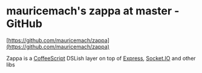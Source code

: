 <!--
id: 2084109479
link: http://tumblr.atmos.org/post/2084109479/mauricemachs-zappa-at-master-github
slug: mauricemachs-zappa-at-master-github
date: Fri Dec 03 2010 11:07:44 GMT-0800 (PST)
publish: 2010-12-03
tags: 
title: mauricemach's zappa at master - GitHub
-->


mauricemach's zappa at master - GitHub
======================================

[https://github.com/mauricemach/zappa](https://github.com/mauricemach/zappa)

Zappa is a [CoffeeScript](http://coffeescript.org/) DSLish layer on top
of [Express](http://expressjs.com/), [Socket.IO](http://socket.io/) and
other libs

